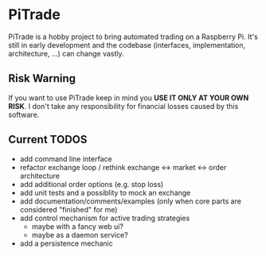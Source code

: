 # PiTrade
PiTrade is a hobby project to bring automated trading on a Raspberry Pi. It's still in early development and the codebase (interfaces, implementation, architecture, ...) can change vastly.  

## Risk Warning
If you want to use PiTrade keep in mind you **USE IT ONLY AT YOUR OWN RISK**. I don't take any responsibility for financial losses caused by this software.

## Current TODOS
* add command line interface
* refactor exchange loop / rethink exchange <-> market <-> order architecture
* add additional order options (e.g. stop loss)
* add unit tests and a possiblity to mock an exchange
* add documentation/comments/examples (only when core parts are considered "finished" for me)
* add control mechanism for active trading strategies
  * maybe with a fancy web ui?
  * maybe as a daemon service?
* add a persistence mechanic 
